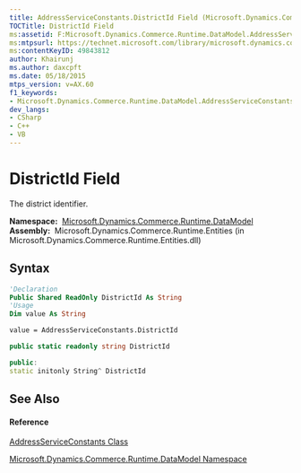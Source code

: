 ```yaml
---
title: AddressServiceConstants.DistrictId Field (Microsoft.Dynamics.Commerce.Runtime.DataModel)
TOCTitle: DistrictId Field
ms:assetid: F:Microsoft.Dynamics.Commerce.Runtime.DataModel.AddressServiceConstants.DistrictId
ms:mtpsurl: https://technet.microsoft.com/library/microsoft.dynamics.commerce.runtime.datamodel.addressserviceconstants.districtid(v=AX.60)
ms:contentKeyID: 49843812
author: Khairunj
ms.author: daxcpft
ms.date: 05/18/2015
mtps_version: v=AX.60
f1_keywords:
- Microsoft.Dynamics.Commerce.Runtime.DataModel.AddressServiceConstants.DistrictId
dev_langs:
- CSharp
- C++
- VB
---
```


# DistrictId Field

The district identifier.

**Namespace:**  [Microsoft.Dynamics.Commerce.Runtime.DataModel](microsoft-dynamics-commerce-runtime-datamodel-namespace.md)  
**Assembly:**  Microsoft.Dynamics.Commerce.Runtime.Entities (in Microsoft.Dynamics.Commerce.Runtime.Entities.dll)

## Syntax

``` vb
'Declaration
Public Shared ReadOnly DistrictId As String
'Usage
Dim value As String

value = AddressServiceConstants.DistrictId
```

``` csharp
public static readonly string DistrictId
```

``` c++
public:
static initonly String^ DistrictId
```

## See Also

#### Reference

[AddressServiceConstants Class](addressserviceconstants-class-microsoft-dynamics-commerce-runtime-datamodel.md)

[Microsoft.Dynamics.Commerce.Runtime.DataModel Namespace](microsoft-dynamics-commerce-runtime-datamodel-namespace.md)

